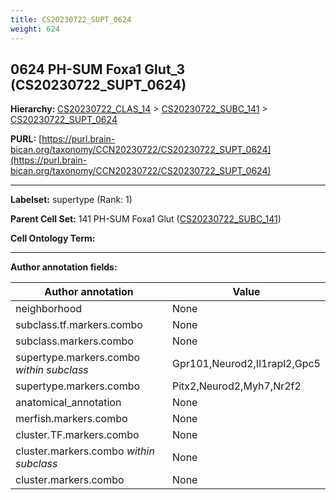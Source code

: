```yaml
---
title: CS20230722_SUPT_0624
weight: 624
---
```

## 0624 PH-SUM Foxa1 Glut_3 (CS20230722_SUPT_0624)
<b>Hierarchy: </b>
[CS20230722_CLAS_14](../CS20230722_CLAS_14) >
[CS20230722_SUBC_141](../CS20230722_SUBC_141) >
[CS20230722_SUPT_0624](../CS20230722_SUPT_0624)

**PURL:** [https://purl.brain-bican.org/taxonomy/CCN20230722/CS20230722_SUPT_0624](https://purl.brain-bican.org/taxonomy/CCN20230722/CS20230722_SUPT_0624)

---


**Labelset:** supertype (Rank: 1)

**Parent Cell Set:** 141 PH-SUM Foxa1 Glut ([CS20230722_SUBC_141](../CS20230722_SUBC_141))



**Cell Ontology Term:** 

[MARKER GENES.]: #


---

[TRANSFERRED ANNOTATIONS.]: #


[AUTHOR ANNOTATION FIELDS.]: #


**Author annotation fields:**

| Author annotation | Value |
|-------------------|-------|
|neighborhood|None|
|subclass.tf.markers.combo|None|
|subclass.markers.combo|None|
|supertype.markers.combo _within subclass_|Gpr101,Neurod2,Il1rapl2,Gpc5|
|supertype.markers.combo|Pitx2,Neurod2,Myh7,Nr2f2|
|anatomical_annotation|None|
|merfish.markers.combo|None|
|cluster.TF.markers.combo|None|
|cluster.markers.combo _within subclass_|None|
|cluster.markers.combo|None|
